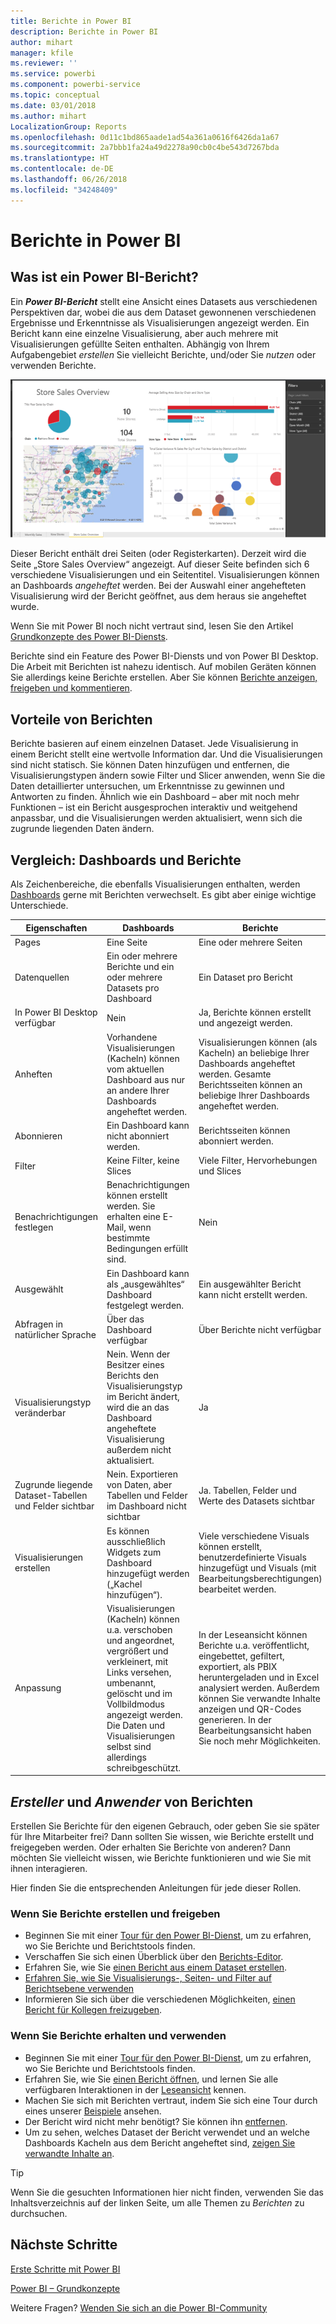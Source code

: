 ```yaml
---
title: Berichte in Power BI
description: Berichte in Power BI
author: mihart
manager: kfile
ms.reviewer: ''
ms.service: powerbi
ms.component: powerbi-service
ms.topic: conceptual
ms.date: 03/01/2018
ms.author: mihart
LocalizationGroup: Reports
ms.openlocfilehash: 0d11c1bd865aade1ad54a361a0616f6426da1a67
ms.sourcegitcommit: 2a7bbb1fa24a49d2278a90cb0c4be543d7267bda
ms.translationtype: HT
ms.contentlocale: de-DE
ms.lasthandoff: 06/26/2018
ms.locfileid: "34248409"
---
```

# <a name="reports-in-power-bi"></a>Berichte in Power BI
## <a name="what-is-a-power-bi-report"></a>Was ist ein Power BI-Bericht?
Ein ***Power BI-Bericht*** stellt eine Ansicht eines Datasets aus verschiedenen Perspektiven dar, wobei die aus dem Dataset gewonnenen verschiedenen Ergebnisse und Erkenntnisse als Visualisierungen angezeigt werden.  Ein Bericht kann eine einzelne Visualisierung, aber auch mehrere mit Visualisierungen gefüllte Seiten enthalten. Abhängig von Ihrem Aufgabengebiet *erstellen* Sie vielleicht Berichte, und/oder Sie *nutzen* oder verwenden Berichte.

![Berichtseite](media/service-reports/reportview.png)

Dieser Bericht enthält drei Seiten (oder Registerkarten). Derzeit wird die Seite „Store Sales Overview“ angezeigt. Auf dieser Seite befinden sich 6 verschiedene Visualisierungen und ein Seitentitel. Visualisierungen können an Dashboards *angeheftet* werden. Bei der Auswahl einer angehefteten Visualisierung wird der Bericht geöffnet, aus dem heraus sie angeheftet wurde.

Wenn Sie mit Power BI noch nicht vertraut sind, lesen Sie den Artikel [Grundkonzepte des Power BI-Diensts](service-basic-concepts.md).

Berichte sind ein Feature des Power BI-Diensts und von Power BI Desktop. Die Arbeit mit Berichten ist nahezu identisch. Auf mobilen Geräten können Sie allerdings keine Berichte erstellen. Aber Sie können [Berichte anzeigen, freigeben und kommentieren](mobile-reports-in-the-mobile-apps.md).

## <a name="advantages-of-reports"></a>Vorteile von Berichten
Berichte basieren auf einem einzelnen Dataset. Jede Visualisierung in einem Bericht stellt eine wertvolle Information dar. Und die Visualisierungen sind nicht statisch. Sie können Daten hinzufügen und entfernen, die Visualisierungstypen ändern sowie Filter und Slicer anwenden, wenn Sie die Daten detaillierter untersuchen, um Erkenntnisse zu gewinnen und Antworten zu finden. Ähnlich wie ein Dashboard – aber mit noch mehr Funktionen – ist ein Bericht ausgesprochen interaktiv und weitgehend anpassbar, und die Visualisierungen werden aktualisiert, wenn sich die zugrunde liegenden Daten ändern.

## <a name="dashboards-versus-reports"></a>Vergleich: Dashboards und Berichte
Als Zeichenbereiche, die ebenfalls Visualisierungen enthalten, werden [Dashboards](service-dashboards.md) gerne mit Berichten verwechselt. Es gibt aber einige wichtige Unterschiede.  

| **Eigenschaften** | **Dashboards** | **Berichte** |
| --- | --- | --- |
| Pages |Eine Seite |Eine oder mehrere Seiten |
| Datenquellen |Ein oder mehrere Berichte und ein oder mehrere Datasets pro Dashboard |Ein Dataset pro Bericht |
| In Power BI Desktop verfügbar |Nein |Ja, Berichte können erstellt und angezeigt werden. |
| Anheften |Vorhandene Visualisierungen (Kacheln) können vom aktuellen Dashboard aus nur an andere Ihrer Dashboards angeheftet werden. |Visualisierungen können (als Kacheln) an beliebige Ihrer Dashboards angeheftet werden. Gesamte Berichtsseiten können an beliebige Ihrer Dashboards angeheftet werden. |
| Abonnieren |Ein Dashboard kann nicht abonniert werden. |Berichtsseiten können abonniert werden. |
| Filter |Keine Filter, keine Slices |Viele Filter, Hervorhebungen und Slices |
| Benachrichtigungen festlegen |Benachrichtigungen können erstellt werden. Sie erhalten eine E-Mail, wenn bestimmte Bedingungen erfüllt sind. |Nein |
| Ausgewählt |Ein Dashboard kann als „ausgewähltes“ Dashboard festgelegt werden. |Ein ausgewählter Bericht kann nicht erstellt werden. |
| Abfragen in natürlicher Sprache |Über das Dashboard verfügbar |Über Berichte nicht verfügbar |
| Visualisierungstyp veränderbar |Nein. Wenn der Besitzer eines Berichts den Visualisierungstyp im Bericht ändert, wird die an das Dashboard angeheftete Visualisierung außerdem nicht aktualisiert. |Ja |
| Zugrunde liegende Dataset-Tabellen und Felder sichtbar |Nein. Exportieren von Daten, aber Tabellen und Felder im Dashboard nicht sichtbar |Ja. Tabellen, Felder und Werte des Datasets sichtbar |
| Visualisierungen erstellen |Es können ausschließlich Widgets zum Dashboard hinzugefügt werden („Kachel hinzufügen“). |Viele verschiedene Visuals können erstellt, benutzerdefinierte Visuals hinzugefügt und Visuals (mit Bearbeitungsberechtigungen) bearbeitet werden. |
| Anpassung |Visualisierungen (Kacheln) können u.a. verschoben und angeordnet, vergrößert und verkleinert, mit Links versehen, umbenannt, gelöscht und im Vollbildmodus angezeigt werden. Die Daten und Visualisierungen selbst sind allerdings schreibgeschützt. |In der Leseansicht können Berichte u.a. veröffentlicht, eingebettet, gefiltert, exportiert, als PBIX heruntergeladen und in Excel analysiert werden. Außerdem können Sie verwandte Inhalte anzeigen und QR-Codes generieren.  In der Bearbeitungsansicht haben Sie noch mehr Möglichkeiten. |

## <a name="report-creators-and-report-consumers"></a>***Ersteller*** und ***Anwender*** von Berichten
Erstellen Sie Berichte für den eigenen Gebrauch, oder geben Sie sie später für Ihre Mitarbeiter frei? Dann sollten Sie wissen, wie Berichte erstellt und freigegeben werden. Oder erhalten Sie Berichte von anderen? Dann möchten Sie vielleicht wissen, wie Berichte funktionieren und wie Sie mit ihnen interagieren.

Hier finden Sie die entsprechenden Anleitungen für jede dieser Rollen.

### <a name="if-you-will-be-creating-and-sharing-reports"></a>Wenn Sie Berichte erstellen und freigeben
* Beginnen Sie mit einer [Tour für den Power BI-Dienst](service-basic-concepts.md), um zu erfahren, wo Sie Berichte und Berichtstools finden.
* Verschaffen Sie sich einen Überblick über den [Berichts-Editor](service-the-report-editor-take-a-tour.md).
* Erfahren Sie, wie Sie [einen Bericht aus einem Dataset erstellen](service-report-create-new.md).
* [Erfahren Sie, wie Sie Visualisierungs-, Seiten- und Filter auf Berichtsebene verwenden](power-bi-how-to-report-filter.md)
* Informieren Sie sich über die verschiedenen Möglichkeiten, [einen Bericht für Kollegen freizugeben](service-share-dashboards.md).

### <a name="if-you-will-be-receiving-and-consuming-reports"></a>Wenn Sie Berichte erhalten und verwenden
* Beginnen Sie mit einer [Tour für den Power BI-Dienst](service-basic-concepts.md), um zu erfahren, wo Sie Berichte und Berichtstools finden.
* Erfahren Sie, wie Sie [einen Bericht öffnen](service-report-open.md), und lernen Sie alle verfügbaren Interaktionen in der [Leseansicht](service-reading-view-and-editing-view.md) kennen.
* Machen Sie sich mit Berichten vertraut, indem Sie sich eine Tour durch eines unserer [Beispiele](sample-tutorial-connect-to-the-samples.md) ansehen.  
* Der Bericht wird nicht mehr benötigt? Sie können ihn [entfernen](service-delete.md).
* Um zu sehen, welches Dataset der Bericht verwendet und an welche Dashboards Kacheln aus dem Bericht angeheftet sind, [zeigen Sie verwandte Inhalte an](service-related-content.md).

> [!TIP]
> Wenn Sie die gesuchten Informationen hier nicht finden, verwenden Sie das Inhaltsverzeichnis auf der linken Seite, um alle Themen zu *Berichten* zu durchsuchen.
> 
> 

## <a name="next-steps"></a>Nächste Schritte
[Erste Schritte mit Power BI](service-get-started.md) 

[Power BI – Grundkonzepte](service-basic-concepts.md)

Weitere Fragen? [Wenden Sie sich an die Power BI-Community](http://community.powerbi.com/)

